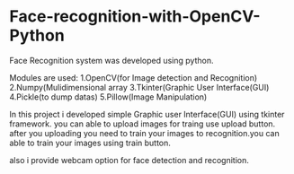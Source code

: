 # Face-recognition-with-OpenCV-Python

Face Recognition system was developed using python.

Modules are used:
          1.OpenCV(for Image detection and Recognition)
          2.Numpy(Mulidimensional array
          3.Tkinter(Graphic User Interface(GUI)
          4.Pickle(to dump datas)
          5.Pillow(Image Manipulation)
          
In this project i developed simple Graphic user Interface(GUI) using tkinter framework. you can able to upload images for traing use upload button.
after you uploading you need to train your images to recognition.you can able to train your images using train button.

also i provide webcam option for face detection and recognition.
          
